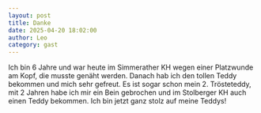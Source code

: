 ```yaml
---
layout: post
title: Danke
date: 2025-04-20 18:02:00
author: Leo
category: gast
---
```


Ich bin 6 Jahre und war heute im Simmerather KH wegen einer Platzwunde am Kopf, die musste genäht werden. Danach hab ich den tollen Teddy bekommen und mich sehr gefreut. Es ist sogar schon mein 2. Trösteteddy, mit 2 Jahren habe ich mir ein Bein gebrochen und im Stolberger KH auch einen Teddy bekommen. Ich bin jetzt ganz stolz auf meine Teddys!
